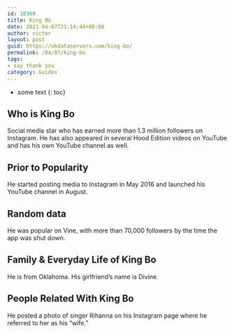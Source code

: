 ```yaml
---
id: 18369
title: King Bo
date: 2021-04-07T21:14:44+00:00
author: victor
layout: post
guid: https://ukdataservers.com/king-bo/
permalink: /04/07/king-bo
tags:
- say thank you
category: Guides
---
```


* some text
{: toc}


## Who is King Bo



Social media star who has earned more than 1.3 million followers on Instagram. He has also appeared in several Hood Edition videos on YouTube and has his own YouTube channel as well.

                
                
                
## Prior to Popularity



He started posting media to Instagram in May 2016 and launched his YouTube channel in August.

                
                
                
## Random data



He was popular on Vine, with more than 70,000 followers by the time the app was shut down.

                
                
                
## Family & Everyday Life of King Bo



He is from Oklahoma. His girlfriend&#8217;s name is Divine. 

                
                
                
## People Related With King Bo



He posted a photo of singer Rihanna on his Instagram page where he referred to her as his &#8220;wife.&#8221;

                
              
            
          
          
          